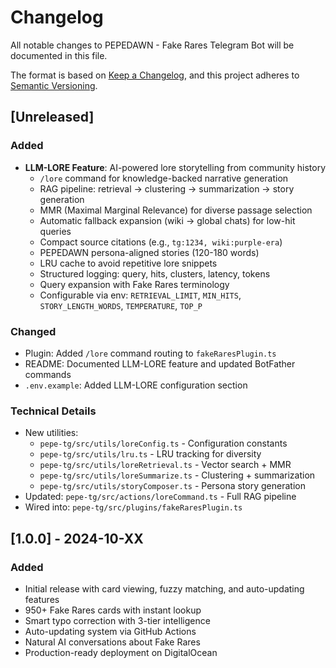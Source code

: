 # Changelog

All notable changes to PEPEDAWN - Fake Rares Telegram Bot will be documented in this file.

The format is based on [Keep a Changelog](https://keepachangelog.com/en/1.0.0/),
and this project adheres to [Semantic Versioning](https://semver.org/spec/v2.0.0.html).

## [Unreleased]

### Added
- **LLM-LORE Feature**: AI-powered lore storytelling from community history
  - `/lore` command for knowledge-backed narrative generation
  - RAG pipeline: retrieval → clustering → summarization → story generation
  - MMR (Maximal Marginal Relevance) for diverse passage selection
  - Automatic fallback expansion (wiki → global chats) for low-hit queries
  - Compact source citations (e.g., `tg:1234, wiki:purple-era`)
  - PEPEDAWN persona-aligned stories (120-180 words)
  - LRU cache to avoid repetitive lore snippets
  - Structured logging: query, hits, clusters, latency, tokens
  - Query expansion with Fake Rares terminology
  - Configurable via env: `RETRIEVAL_LIMIT`, `MIN_HITS`, `STORY_LENGTH_WORDS`, `TEMPERATURE`, `TOP_P`

### Changed
- Plugin: Added `/lore` command routing to `fakeRaresPlugin.ts`
- README: Documented LLM-LORE feature and updated BotFather commands
- `.env.example`: Added LLM-LORE configuration section

### Technical Details
- New utilities:
  - `pepe-tg/src/utils/loreConfig.ts` - Configuration constants
  - `pepe-tg/src/utils/lru.ts` - LRU tracking for diversity
  - `pepe-tg/src/utils/loreRetrieval.ts` - Vector search + MMR
  - `pepe-tg/src/utils/loreSummarize.ts` - Clustering + summarization
  - `pepe-tg/src/utils/storyComposer.ts` - Persona story generation
- Updated: `pepe-tg/src/actions/loreCommand.ts` - Full RAG pipeline
- Wired into: `pepe-tg/src/plugins/fakeRaresPlugin.ts`

## [1.0.0] - 2024-10-XX

### Added
- Initial release with card viewing, fuzzy matching, and auto-updating features
- 950+ Fake Rares cards with instant lookup
- Smart typo correction with 3-tier intelligence
- Auto-updating system via GitHub Actions
- Natural AI conversations about Fake Rares
- Production-ready deployment on DigitalOcean

